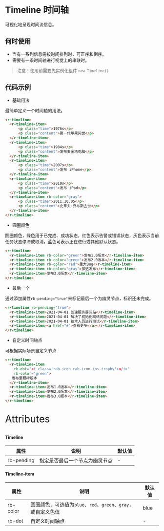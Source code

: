 # Timeline 时间轴

可视化地呈现时间流信息。

## 何时使用

- 当有一系列信息需按时间排列时，可正序和倒序。
- 需要有一条时间轴进行视觉上的串联时。

> 注意！使用前需要先实例化组件  `new Timeline()`

## 代码示例

- 基础用法

最简单定义一个时间轴的用法。

```html
<r-timeline>
  <r-timeline-item>
      <p class="time">1976s</p>
      <p class="content">第一代苹果问世</p>
  </r-timeline-item>
  <r-timeline-item>
      <p class="time">1984s</p>
      <p class="content">发布麦金塔电脑</p>
  </r-timeline-item>
  <r-timeline-item>
      <p class="time">2007s</p>
      <p class="content">发布 iPhone</p>
  </r-timeline-item>
  <r-timeline-item>
      <p class="time">2010s</p>
      <p class="content">发布 iPad</p>
  </r-timeline-item>
  <r-timeline-item rb-color="gray">
      <p class="time">2011.10.05</p>
      <p class="content">史蒂夫·乔布斯去世</p>
  </r-timeline-item>
</r-timeline>
```

- 圆圈颜色 

圆圈颜色，绿色用于已完成、成功状态，红色表示告警或错误状态，灰色表示当前任务状态停滞或取消，蓝色可表示正在进行或其他默认状态。

```html
<r-timeline>
  <r-timeline-item rb-color="green">发布1.0版本</r-timeline-item>
  <r-timeline-item rb-color="green">发布2.0版本</r-timeline-item>
  <r-timeline-item rb-color="red">重大Bug</r-timeline-item>
  <r-timeline-item rb-color="gray">推迟发布</r-timeline-item>
  <r-timeline-item>发布3.0版本</r-timeline-item>
</r-timeline>
```

- 最后一个 

通过添加属性`rb-pending="true"`来标记最后一个为幽灵节点，标识还未完成。

```html
<r-timeline rb-pending="true">
  <r-timeline-item>2021-04-01 创建服务器网站</r-timeline-item>
  <r-timeline-item>2021-04-01 解决了初始化网络问题</r-timeline-item>
  <r-timeline-item>2021-04-01 技术人员进行测试</r-timeline-item>
  <r-timeline-item><a href="#">查看更多</a></r-timeline-item>
</r-timeline>
```

- 自定义时间轴点

可根据实际场景⾃定义节点

```html
<r-timeline>
  <r-timeline-item
    rb-dot="<i class='rab-icon rab-icon-ios-trophy'></i>" 
    rb-color="green">
   发布里程碑版本
  </r-timeline-item>
  <r-timeline-item>发布1.0版本</r-timeline-item>
  <r-timeline-item>发布2.0版本</r-timeline-item>
  <r-timeline-item>发布3.0版本</r-timeline-item>
</r-timeline>
```

<p style="font-size: 32px">Attributes</p>

#### Timeline

| 属性       | 说明                           | 默认值 |
| ---------- | ------------------------------ | ------ |
| rb-pending | 指定是否最后一个节点为幽灵节点 | -      |

#### Timeline-item 

| 属性     | 说明                                                         | 默认值 |
| -------- | ------------------------------------------------------------ | ------ |
| rb-color | 圆圈颜色，可选值为`blue`、`red`、`green`、`gray`，或自定义色值 | blue   |
| rb-dot   | 自定义时间轴点                                               | -      |

